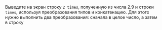 Выведите на экран строку `2 times`, полученную из числа 2.9 и строки `times`, используя преобразования типов и конкатенацию. Для этого нужно выполнить два преобразования: сначала в целое число, а затем в строку
